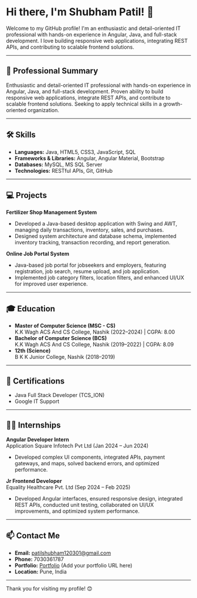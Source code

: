 # Hi there, I'm Shubham Patil! 👋

Welcome to my GitHub profile! I'm an enthusiastic and detail-oriented IT professional with hands-on experience in Angular, Java, and full-stack development. I love building responsive web applications, integrating REST APIs, and contributing to scalable frontend solutions.

---

## 🚀 Professional Summary

Enthusiastic and detail-oriented IT professional with hands-on experience in Angular, Java, and full-stack development. Proven ability to build responsive web applications, integrate REST APIs, and contribute to scalable frontend solutions. Seeking to apply technical skills in a growth-oriented organization.

---

## 🛠️ Skills

- **Languages:** Java, HTML5, CSS3, JavaScript, SQL
- **Frameworks & Libraries:** Angular, Angular Material, Bootstrap
- **Databases:** MySQL, MS SQL Server
- **Technologies:** RESTful APIs, Git, GitHub

---

## 💻 Projects

**Fertilizer Shop Management System**  
- Developed a Java-based desktop application with Swing and AWT, managing daily transactions, inventory, sales, and purchases.
- Designed system architecture and database schema, implemented inventory tracking, transaction recording, and report generation.

**Online Job Portal System**  
- Java-based job portal for jobseekers and employers, featuring registration, job search, resume upload, and job application.
- Implemented job category filters, location filters, and enhanced UI/UX for improved user experience.

---

## 🎓 Education

- **Master of Computer Science (MSC - CS)**  
  K.K Wagh ACS And CS College, Nashik (2022–2024) | CGPA: 8.00
- **Bachelor of Computer Science (BCS)**  
  K.K Wagh ACS And CS College, Nashik (2019–2022) | CGPA: 8.09
- **12th (Science)**  
  B K K Junior College, Nashik (2018–2019)
---

## 🏅 Certifications

- Java Full Stack Developer (TCS_ION)
- Google IT Support

---

## 👨‍💻 Internships

**Angular Developer Intern**  
Application Square Infotech Pvt Ltd (Jan 2024 – Jun 2024)  
- Developed complex UI components, integrated APIs, payment gateways, and maps, solved backend errors, and optimized performance.

**Jr Frontend Developer**  
Equality Healthcare Pvt. Ltd (Sep 2024 – Feb 2025)  
- Developed Angular interfaces, ensured responsive design, integrated REST APIs, conducted unit testing, collaborated on UI/UX improvements, and optimized system performance.

---

## 📫 Contact Me

- **Email:** patilshubham120301@gmail.com
- **Phone:** 7030361787
- **Portfolio:** [Portfolio](#) (Add your portfolio URL here)
- **Location:** Pune, India

---

Thank you for visiting my profile! 😊
